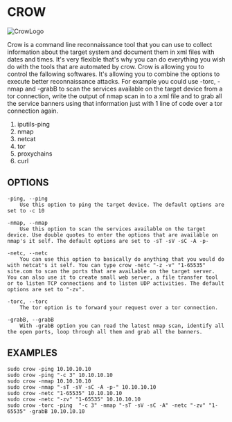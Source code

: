 # CROW
![CrowLogo](https://cdn.pixabay.com/photo/2017/01/31/17/00/animal-2025562_960_720.png)

Crow is a command line reconnaissance tool that you can use to collect information about the target system and document them in xml files with dates and times. It's very flexible that's why you can do everything you wish do with the tools that are automated by crow. Crow is allowing you to control the fallowing softwares. It's allowing you to combine the options to execute better reconnaissance attacks. For example you could use -torc, -nmap and -grabB to scan the services available on the target device from a tor connection, write the output of nmap scan in to a xml file and to grab all the service banners using that information just with 1 line of code over a tor connection again. 
 
1) iputils-ping 
2) nmap 
3) netcat
4) tor
5) proxychains 
6) curl

## OPTIONS

    -ping, --ping 
		Use this option to ping the target device. The default options are set to -c 10

    -nmap, --nmap
		Use this option to scan the services available on the target device. Use double quotes to enter the options that are available on nmap's it self. The default options are set to -sT -sV -sC -A -p-

	-netc, --netc
		You can use this option to basically do anything that you would do with netcat's it self. You can type crow -netc "-z -v" "1-65535" site.com to scan the ports that are available on the target server. You can also use it to create small web server, a file transfer tool or to listen TCP connections and to listen UDP activities. The default options are set to "-zv".

	-torc, --torc
		The tor option is to forward your request over a tor connection.
	
	-grabB, --grabB
		With -grabB option you can read the latest nmap scan, identify all the open ports, loop through all them and grab all the banners.

## EXAMPLES
	sudo crow -ping 10.10.10.10
	sudo crow -ping "-c 3" 10.10.10.10
	sudo crow -nmap 10.10.10.10
	sudo crow -nmap "-sT -sV -sC -A -p-" 10.10.10.10
	sudo crow -netc "1-65535" 10.10.10.10
	sudo crow -netc "-zv" "1-65535" 10.10.10.10
	sudo crow -torc -ping  "-c 3" -nmap "-sT -sV -sC -A" -netc "-zv" "1-65535" -grabB 10.10.10.10
